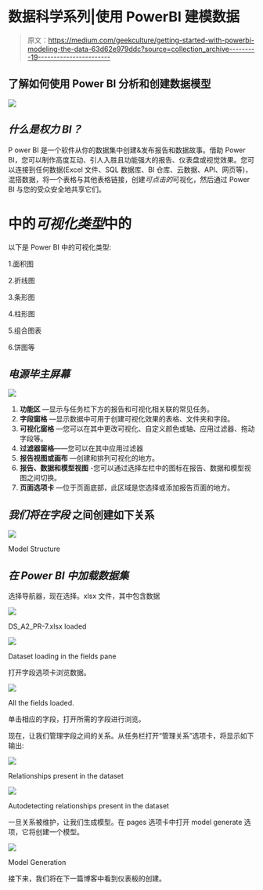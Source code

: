# 数据科学系列|使用 PowerBI 建模数据

> 原文：<https://medium.com/geekculture/getting-started-with-powerbi-modeling-the-data-63d62e979ddc?source=collection_archive---------19----------------------->

## 了解如何使用 Power BI 分析和创建数据模型

![](img/373a50a18a03fb522e6c4d25d85e25dd.png)

## ***什么是权力 BI？***

P ower BI 是一个软件从你的数据集中创建&发布报告和数据故事。借助 Power BI，您可以制作高度互动、引人入胜且功能强大的报告、仪表盘或视觉效果。您可以连接到任何数据(Excel 文件、SQL 数据库、BI 仓库、云数据、API、网页等)，混搭数据，将一个表格与其他表格链接，创建*可点击的*可视化，然后通过 Power BI 与您的受众安全地共享它们。

# **中的*可视化类型*中的**

以下是 Power BI 中的可视化类型:

1.面积图

2.折线图

3.条形图

4.柱形图

5.组合图表

6.饼图等

## ***电源毕主屏幕***

![](img/c1c53286b48158333a0d54f77cffbd4f.png)

1.  **功能区** —显示与任务栏下方的报告和可视化相关联的常见任务。
2.  **字段窗格** —显示数据中可用于创建可视化效果的表格、文件夹和字段。
3.  **可视化窗格** —您可以在其中更改可视化、自定义颜色或轴、应用过滤器、拖动字段等。
4.  **过滤器窗格**——您可以在其中应用过滤器
5.  **报告视图或画布** —创建和排列可视化的地方。
6.  **报告、数据和模型视图** -您可以通过选择左栏中的图标在报告、数据和模型视图之间切换。
7.  **页面选项卡** —位于页面底部，此区域是您选择或添加报告页面的地方。

## ***我们将在字段*** 之间创建如下关系

![](img/726a593ba5610c712ef8b1c86b9530b7.png)

Model Structure

## ***在 Power BI 中加载数据集***

选择导航器，现在选择。xlsx 文件，其中包含数据

![](img/a6d517ab233cc8bd123129f9f1fb9ecf.png)

DS_A2_PR-7.xlsx loaded

![](img/46a73d814efb6aadf2161b4071ad1abd.png)

Dataset loading in the fields pane

打开字段选项卡浏览数据。

![](img/dd82a21517f6bd349142a8592521decf.png)

All the fields loaded.

单击相应的字段，打开所需的字段进行浏览。

现在，让我们管理字段之间的关系。从任务栏打开“管理关系”选项卡，将显示如下输出:

![](img/82421fdc369842e381c740c34c5b456e.png)

Relationships present in the dataset

![](img/6da91fd3bd9f015f6d3e787292f9de64.png)

Autodetecting relationships present in the dataset

一旦关系被维护，让我们生成模型。在 pages 选项卡中打开 model generate 选项，它将创建一个模型。

![](img/69a190269537fe4b91b2303e21110e71.png)

Model Generation

接下来，我们将在下一篇博客中看到仪表板的创建。